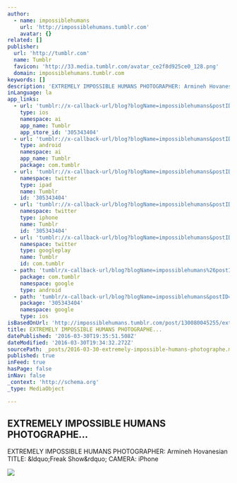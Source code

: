 ```yaml
---
author:
  - name: impossiblehumans
    url: 'http://impossiblehumans.tumblr.com'
    avatar: {}
related: []
publisher:
  url: 'http://tumblr.com'
  name: Tumblr
  favicon: 'http://33.media.tumblr.com/avatar_ce2f8d925ce0_128.png'
  domain: impossiblehumans.tumblr.com
keywords: []
description: 'EXTREMELY IMPOSSIBLE HUMANS PHOTOGRAPHER: Armineh Hovanesian TITLE: &ldquo;Freak Show&rdquo; CAMERA: iPhone'
inLanguage: la
app_links:
  - url: 'tumblr://x-callback-url/blog?blogName=impossiblehumans&postID=130080045255'
    type: ios
    namespace: ai
    app_name: Tumblr
    app_store_id: '305343404'
  - url: 'tumblr://x-callback-url/blog?blogName=impossiblehumans&postID=130080045255'
    type: android
    namespace: ai
    app_name: Tumblr
    package: com.tumblr
  - url: 'tumblr://x-callback-url/blog?blogName=impossiblehumans&postID=130080045255&referrer=twitter-cards'
    namespace: twitter
    type: ipad
    name: Tumblr
    id: '305343404'
  - url: 'tumblr://x-callback-url/blog?blogName=impossiblehumans&postID=130080045255&referrer=twitter-cards'
    namespace: twitter
    type: iphone
    name: Tumblr
    id: '305343404'
  - url: 'tumblr://x-callback-url/blog?blogName=impossiblehumans&postID=130080045255&referrer=twitter-cards'
    namespace: twitter
    type: googleplay
    name: Tumblr
    id: com.tumblr
  - path: 'tumblr/x-callback-url/blog?blogName=impossiblehumans%26postID=130080045255'
    package: com.tumblr
    namespace: google
    type: android
  - path: 'tumblr/x-callback-url/blog?blogName=impossiblehumans&postID=130080045255'
    package: '305343404'
    namespace: google
    type: ios
isBasedOnUrl: 'http://impossiblehumans.tumblr.com/post/130080045255/extremely-impossible-humans-photographer'
title: EXTREMELY IMPOSSIBLE HUMANS PHOTOGRAPHE...
datePublished: '2016-03-30T19:35:51.508Z'
dateModified: '2016-03-30T19:34:32.272Z'
sourcePath: _posts/2016-03-30-extremely-impossible-humans-photographe.md
published: true
inFeed: true
hasPage: false
inNav: false
_context: 'http://schema.org'
_type: MediaObject

---
```

<article style=""><h1>EXTREMELY IMPOSSIBLE HUMANS PHOTOGRAPHE...</h1><p>EXTREMELY IMPOSSIBLE HUMANS PHOTOGRAPHER: Armineh Hovanesian TITLE: &amp;ldquo;Freak Show&amp;rdquo; CAMERA: iPhone</p><img src="http://41.media.tumblr.com/f44f9fc9fb9f4082953a0eb6b515a7dc/tumblr_nvekg8Vgkc1uf13h7o1_500.jpg" /></article>